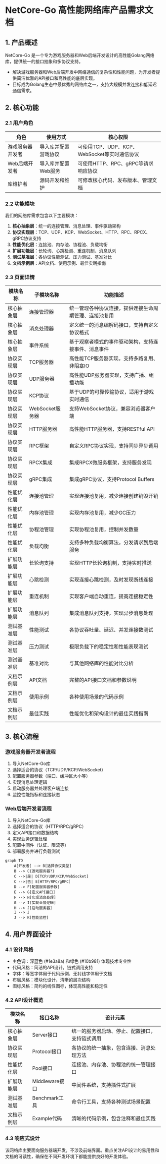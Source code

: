 # NetCore-Go 高性能网络库产品需求文档

## 1. 产品概述

NetCore-Go 是一个专为游戏服务器和Web后端开发设计的高性能Golang网络库，提供统一的接口抽象和多协议支持。
- 解决游戏服务器和Web后端开发中网络通信的复杂性和性能问题，为开发者提供简洁优雅的API接口和高性能的底层实现。
- 目标成为Golang生态中最优秀的网络库之一，支持大规模并发连接和低延迟通信需求。

## 2. 核心功能

### 2.1 用户角色

| 角色 | 使用方式 | 核心权限 |
|------|----------|----------|
| 游戏服务器开发者 | 导入库并配置游戏协议 | 可使用TCP、UDP、KCP、WebSocket等实时通信协议 |
| Web后端开发者 | 导入库并配置Web服务 | 可使用HTTP、RPC、gRPC等请求响应协议 |
| 库维护者 | 源码开发和维护 | 可修改核心代码、发布版本、管理文档 |

### 2.2 功能模块

我们的网络库需求包含以下主要模块：
1. **核心抽象层**：统一的连接管理、消息处理、事件驱动架构
2. **协议实现层**：TCP、UDP、KCP、WebSocket、HTTP、RPC、RPCX、gRPC协议支持
3. **性能优化层**：连接池、内存池、协程池、负载均衡
4. **扩展功能层**：长轮询、心跳检测、重连机制、消息队列
5. **测试基准层**：各协议性能测试、压力测试、基准对比
6. **文档示例层**：API文档、使用示例、最佳实践指南

### 2.3 页面详情

| 模块名称 | 子模块名称 | 功能描述 |
|----------|------------|----------|
| 核心抽象层 | 连接管理器 | 统一管理各种协议连接，提供连接生命周期管理、连接池复用 |
| 核心抽象层 | 消息处理器 | 定义统一的消息编解码接口，支持自定义协议格式 |
| 核心抽象层 | 事件系统 | 基于观察者模式的事件驱动架构，支持连接事件、消息事件 |
| 协议实现层 | TCP服务器 | 高性能TCP服务器实现，支持多路复用、非阻塞IO |
| 协议实现层 | UDP服务器 | 高性能UDP服务器实现，支持广播、组播功能 |
| 协议实现层 | KCP协议 | 基于UDP的可靠传输协议，适用于游戏实时通信 |
| 协议实现层 | WebSocket服务器 | 支持WebSocket协议，兼容浏览器客户端 |
| 协议实现层 | HTTP服务器 | 高性能HTTP服务器，支持RESTful API |
| 协议实现层 | RPC框架 | 自定义RPC协议实现，支持同步异步调用 |
| 协议实现层 | RPCX集成 | 集成RPCX微服务框架，支持服务发现 |
| 协议实现层 | gRPC集成 | 集成gRPC协议，支持Protocol Buffers |
| 性能优化层 | 连接池管理 | 实现连接池复用，减少连接创建销毁开销 |
| 性能优化层 | 内存池管理 | 实现内存池复用，减少GC压力 |
| 性能优化层 | 协程池管理 | 实现协程池复用，控制并发数量 |
| 性能优化层 | 负载均衡 | 支持多种负载均衡算法，分发请求到后端服务 |
| 扩展功能层 | 长轮询支持 | 实现HTTP长轮询机制，支持实时推送 |
| 扩展功能层 | 心跳检测 | 实现连接心跳检测，及时发现断线连接 |
| 扩展功能层 | 重连机制 | 实现客户端自动重连，提高连接稳定性 |
| 扩展功能层 | 消息队列 | 集成消息队列支持，实现异步消息处理 |
| 测试基准层 | 性能测试 | 各协议吞吐量、延迟、并发连接数测试 |
| 测试基准层 | 压力测试 | 极限负载下的稳定性和性能表现测试 |
| 测试基准层 | 基准对比 | 与其他网络库的性能对比分析 |
| 文档示例层 | API文档 | 完整的API接口文档和参数说明 |
| 文档示例层 | 使用示例 | 各种使用场景的代码示例 |
| 文档示例层 | 最佳实践 | 性能优化和架构设计的最佳实践指南 |

## 3. 核心流程

### 游戏服务器开发者流程
1. 导入NetCore-Go库
2. 选择适合的协议（TCP/UDP/KCP/WebSocket）
3. 配置服务器参数（端口、缓冲区大小等）
4. 实现消息处理逻辑
5. 启动服务器并处理客户端连接
6. 监控性能指标和连接状态

### Web后端开发者流程
1. 导入NetCore-Go库
2. 选择适合的协议（HTTP/RPC/gRPC）
3. 定义API接口和数据结构
4. 实现业务逻辑处理
5. 配置中间件（认证、限流等）
6. 部署服务并进行负载测试

```mermaid
graph TD
    A[开发者] --> B[选择协议类型]
    B --> C{游戏服务器?}
    C -->|是| D[TCP/UDP/KCP/WebSocket]
    C -->|否| E[HTTP/RPC/gRPC]
    D --> F[配置服务器参数]
    E --> G[定义API接口]
    F --> H[实现消息处理]
    G --> I[实现业务逻辑]
    H --> J[启动服务器]
    I --> J
    J --> K[性能监控]
```

## 4. 用户界面设计

### 4.1 设计风格
- 主色调：深蓝色 (#1e3a8a) 和绿色 (#10b981) 体现技术专业性
- 代码风格：简洁的API设计，链式调用支持
- 字体：等宽字体用于代码示例，无衬线字体用于文档
- 布局风格：模块化设计，清晰的层次结构
- 图标风格：简约的线性图标，体现高性能和稳定性

### 4.2 API设计概览

| 模块名称 | 接口名称 | 设计元素 |
|----------|----------|----------|
| 核心抽象层 | Server接口 | 统一的服务器启动、停止、配置接口，支持链式调用 |
| 协议实现层 | Protocol接口 | 各协议的统一抽象，包含连接、消息处理方法 |
| 性能优化层 | Pool接口 | 连接池、内存池、协程池的统一管理接口 |
| 扩展功能层 | Middleware接口 | 中间件系统，支持插件式扩展 |
| 测试基准层 | Benchmark工具 | 命令行工具，支持各种测试场景配置 |
| 文档示例层 | Example代码 | 清晰的代码示例，包含注释和最佳实践 |

### 4.3 响应式设计

该网络库主要面向服务器端开发，不涉及前端界面。重点关注API设计的易用性和文档的可读性，确保在不同开发环境下都能提供良好的开发体验。